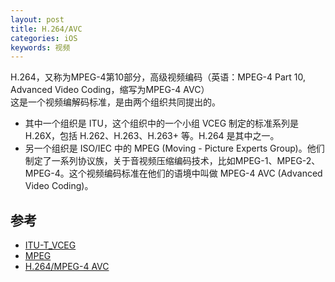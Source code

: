 ```yaml
---
layout: post
title: H.264/AVC
categories: iOS
keywords: 视频
---
```

  
H.264，又称为MPEG-4第10部分，高级视频编码（英语：MPEG-4 Part 10, Advanced Video Coding，缩写为MPEG-4 AVC）   
这是一个视频编解码标准，是由两个组织共同提出的。    

- 其中一个组织是 ITU，这个组织中的一个小组 VCEG 制定的标准系列是H.26X，包括 H.262、H.263、H.263+ 等。H.264 是其中之一。  
- 另一个组织是 ISO/IEC  中的 MPEG (Moving - Picture Experts Group)。他们制定了一系列协议族，关于音视频压缩编码技术，比如MPEG-1、MPEG-2、MPEG-4。这个视频编码标准在他们的语境中叫做 MPEG-4 AVC (Advanced Video Coding)。


## 参考  
- [ITU-T_VCEG](https://zh.wikipedia.org/wiki/ITU-T_VCEG)  
- [MPEG](https://zh.wikipedia.org/wiki/MPEG)
- [H.264/MPEG-4 AVC](https://zh.wikipedia.org/wiki/H.264/MPEG-4_AVC)

